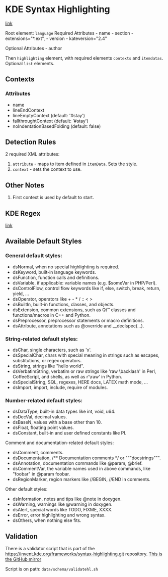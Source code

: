 # KDE Syntax Highlighting

[link](https://docs.kde.org/stable5/en/kate/katepart/highlight.html)

Root element: `language`
Required Attributes
    - name
    - section
    - extensions="\*.ext",
    - version
    - kateversion="2.4"

Optional Attributes
    - author

Then `highlighting` element, with required elements `contexts` and
`itemdatas`. Optional `list` elements.

## Contexts

### Attributes

- name
- lineEndContext
- lineEmptyContext (default: '#stay')
- fallthroughtContext (default: '#stay')
- noIndentationBasedFolding (default: false)

## Detection Rules

2 required XML attributes:

1. `attribute` - maps to item defined in `itemData`. Sets the style.
2. `context` - sets the context to use.


## Other Notes

1. First context is used by default to start.

## KDE Regex

[link](https://docs.kde.org/stable5/en/kate/katepart/regular-expressions.html)


## Available Default Styles

###  General default styles:

- dsNormal, when no special highlighting is required.
- dsKeyword, built-in language keywords.
- dsFunction, function calls and definitions.
- dsVariable, if applicable: variable names (e.g. $someVar in PHP/Perl).
- dsControlFlow, control flow keywords like if, else, switch, break, return, yield, ...
- dsOperator, operators like + - * / :: < >
- dsBuiltIn, built-in functions, classes, and objects.
- dsExtension, common extensions, such as Qt™ classes and functions/macros in C++ and Python.
- dsPreprocessor, preprocessor statements or macro definitions.
- dsAttribute, annotations such as @override and \_\_declspec(...).

### String-related default styles:

- dsChar, single characters, such as 'x'.
- dsSpecialChar, chars with special meaning in strings such as escapes, substitutions, or regex operators.
- dsString, strings like "hello world".
- dsVerbatimString, verbatim or raw strings like 'raw \backlash' in Perl, CoffeeScript, and shells, as well as r'\raw' in Python.
- dsSpecialString, SQL, regexes, HERE docs, LATEX math mode, ...
- dsImport, import, include, require of modules.

### Number-related default styles:

- dsDataType, built-in data types like int, void, u64.
- dsDecVal, decimal values.
- dsBaseN, values with a base other than 10.
- dsFloat, floating point values.
- dsConstant, built-in and user defined constants like PI.

Comment and documentation-related default styles:

- dsComment, comments.
- dsDocumentation, /\*\* Documentation comments \*/ or """docstrings""".
- dsAnnotation, documentation commands like @param, @brief.
- dsCommentVar, the variable names used in above commands, like "foobar" in @param foobar.
- dsRegionMarker, region markers like //BEGIN, //END in comments.

Other default styles:

- dsInformation, notes and tips like @note in doxygen.
- dsWarning, warnings like @warning in doxygen.
- dsAlert, special words like TODO, FIXME, XXXX.
- dsError, error highlighting and wrong syntax.
- dsOthers, when nothing else fits.

## Validation

There is a validator script that is part of the
<https://invent.kde.org/frameworks/syntax-highlighting.git> repository.
[This is the GitHub mirror](https://github.com/KDE/syntax-highlighting)

Script is on path: `data/schema/validatehl.sh`
